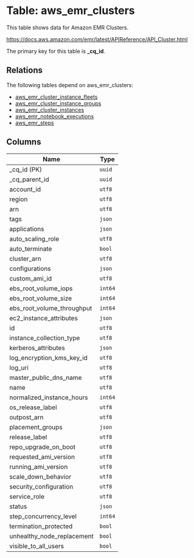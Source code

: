 # Table: aws_emr_clusters

This table shows data for Amazon EMR Clusters.

https://docs.aws.amazon.com/emr/latest/APIReference/API_Cluster.html

The primary key for this table is **_cq_id**.

## Relations

The following tables depend on aws_emr_clusters:
  - [aws_emr_cluster_instance_fleets](aws_emr_cluster_instance_fleets.md)
  - [aws_emr_cluster_instance_groups](aws_emr_cluster_instance_groups.md)
  - [aws_emr_cluster_instances](aws_emr_cluster_instances.md)
  - [aws_emr_notebook_executions](aws_emr_notebook_executions.md)
  - [aws_emr_steps](aws_emr_steps.md)

## Columns

| Name          | Type          |
| ------------- | ------------- |
|_cq_id (PK)|`uuid`|
|_cq_parent_id|`uuid`|
|account_id|`utf8`|
|region|`utf8`|
|arn|`utf8`|
|tags|`json`|
|applications|`json`|
|auto_scaling_role|`utf8`|
|auto_terminate|`bool`|
|cluster_arn|`utf8`|
|configurations|`json`|
|custom_ami_id|`utf8`|
|ebs_root_volume_iops|`int64`|
|ebs_root_volume_size|`int64`|
|ebs_root_volume_throughput|`int64`|
|ec2_instance_attributes|`json`|
|id|`utf8`|
|instance_collection_type|`utf8`|
|kerberos_attributes|`json`|
|log_encryption_kms_key_id|`utf8`|
|log_uri|`utf8`|
|master_public_dns_name|`utf8`|
|name|`utf8`|
|normalized_instance_hours|`int64`|
|os_release_label|`utf8`|
|outpost_arn|`utf8`|
|placement_groups|`json`|
|release_label|`utf8`|
|repo_upgrade_on_boot|`utf8`|
|requested_ami_version|`utf8`|
|running_ami_version|`utf8`|
|scale_down_behavior|`utf8`|
|security_configuration|`utf8`|
|service_role|`utf8`|
|status|`json`|
|step_concurrency_level|`int64`|
|termination_protected|`bool`|
|unhealthy_node_replacement|`bool`|
|visible_to_all_users|`bool`|